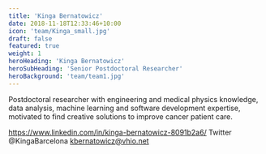 ```yaml
---
title: 'Kinga Bernatowicz'
date: 2018-11-18T12:33:46+10:00
icon: 'team/Kinga_small.jpg'
draft: false
featured: true
weight: 1
heroHeading: 'Kinga Bernatowicz'
heroSubHeading: 'Senior Postdoctoral Researcher'
heroBackground: 'team/team1.jpg'
---
```


Postdoctoral researcher with engineering and medical physics knowledge, data analysis, machine learning and software development expertise, motivated to find creative solutions to improve cancer patient care.

https://www.linkedin.com/in/kinga-bernatowicz-8091b2a6/
Twitter @KingaBarcelona
kbernatowicz@vhio.net

